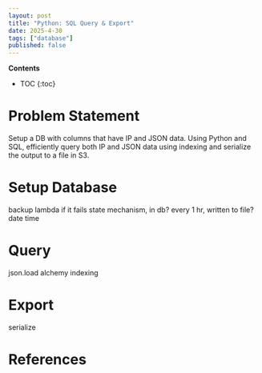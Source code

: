 ```yaml
---
layout: post
title: "Python: SQL Query & Export"
date: 2025-4-30
tags: ["database"]
published: false
---
```


**Contents**
* TOC
{:toc}

# Problem Statement
Setup a DB with columns that have IP and JSON data. Using Python and SQL, efficiently query both IP and JSON data using indexing and serialize the output to a file in S3.

# Setup Database

backup
lambda 
if it fails
state mechanism, in db?
every 1 hr, written to file?
date time



# Query

json.load
alchemy
indexing

# Export

serialize

# References
[^1]: []()

